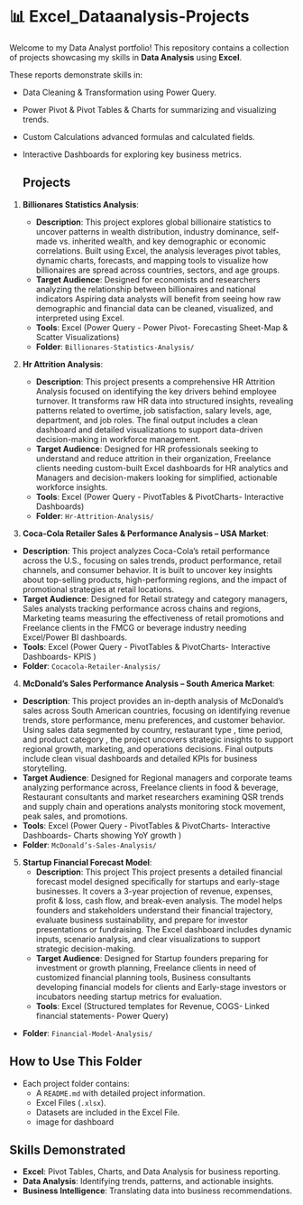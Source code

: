 #  📊 Excel_Dataanalysis-Projects
Welcome to my Data Analyst portfolio! This repository contains a collection of projects showcasing my skills in **Data Analysis** using **Excel**.
 
These reports demonstrate skills in:
- Data Cleaning & Transformation using Power Query.
- Power Pivot & Pivot Tables & Charts for summarizing and visualizing trends.
- Custom Calculations advanced formulas and calculated fields.
- Interactive Dashboards for exploring key business metrics.

  ## Projects
1. **Billionares Statistics Analysis**:
   - **Description**: This project explores global billionaire statistics to uncover patterns in wealth distribution, industry dominance, self-made vs. inherited wealth, and key demographic or economic correlations. Built using Excel, the analysis leverages pivot tables, dynamic charts, forecasts, and mapping tools to visualize how billionaires are spread across countries, sectors, and age groups.
   - **Target Audience**: Designed for economists and researchers analyzing the relationship between billionaires and national indicators Aspiring data analysts will benefit from seeing how raw demographic and financial data can be cleaned, visualized, and interpreted using Excel.
   - **Tools**: Excel (Power Query - Power Pivot- Forecasting Sheet-Map & Scatter Visualizations)
   - **Folder**: `Billionares-Statistics-Analysis/`

2. **Hr Attrition Analysis**:
   - **Description**: This project presents a comprehensive HR Attrition Analysis focused on identifying the key drivers behind employee turnover. It transforms raw HR data into structured insights, revealing patterns related to overtime, job satisfaction, salary levels, age, department, and job roles. The final output includes a clean dashboard and detailed visualizations to support data-driven decision-making in workforce management.
   - **Target Audience**: Designed for HR professionals seeking to understand and reduce attrition in their organization, Freelance clients needing custom-built Excel dashboards for HR analytics and Managers and decision-makers looking for simplified, actionable workforce insights.
   - **Tools**: Excel (Power Query - PivotTables & PivotCharts- Interactive Dashboards)
   - **Folder**: `Hr-Attrition-Analysis/`

 3. **Coca-Cola Retailer Sales & Performance Analysis – USA Market**:
   - **Description**: This project analyzes Coca-Cola’s retail performance across the U.S., focusing on sales trends, product performance, retail channels, and consumer behavior. It is built to uncover key insights about top-selling products, high-performing regions, and the impact of promotional strategies at retail locations.
   - **Target Audience**: Designed for Retail strategy and category managers, Sales analysts tracking performance across chains and regions, Marketing teams measuring the effectiveness of retail promotions and Freelance clients in the FMCG or beverage industry needing Excel/Power BI dashboards.
   - **Tools**: Excel (Power Query - PivotTables & PivotCharts- Interactive Dashboards- KPIS )
   - **Folder**: `Cocacola-Retailer-Analysis/`

 4. **McDonald’s Sales Performance Analysis – South America Market**:
   - **Description**: This project provides an in-depth analysis of McDonald’s sales across South American countries, focusing on identifying revenue trends, store performance, menu preferences, and customer behavior. Using sales data segmented by country, restaurant type , time period, and product category , the project uncovers strategic insights to support regional growth, marketing, and operations decisions. Final outputs include clean visual dashboards and detailed KPIs for business storytelling.
   - **Target Audience**: Designed for Regional managers and corporate teams analyzing performance across, Freelance clients in food & beverage, Restaurant consultants and market researchers examining QSR trends and supply chain and operations analysts monitoring stock movement, peak sales, and promotions.
   - **Tools**: Excel (Power Query - PivotTables & PivotCharts- Interactive Dashboards- Charts showing YoY growth )
   - **Folder**: `McDonald’s-Sales-Analysis/`

5. **Startup Financial Forecast Model**:
   - **Description**: This project This project presents a detailed financial forecast model designed specifically for startups and early-stage businesses. It covers a 3-year projection of revenue, expenses, profit & loss, cash flow, and break-even analysis. The model helps founders and stakeholders understand their financial trajectory, evaluate business sustainability, and prepare for investor presentations or fundraising. The Excel dashboard includes dynamic inputs, scenario analysis, and clear visualizations to support strategic decision-making.
   - **Target Audience**: Designed for Startup founders preparing for investment or growth planning, Freelance clients in need of customized financial planning tools, Business consultants developing financial models for clients and Early-stage investors or incubators needing startup metrics for evaluation.
   - **Tools**: Excel (Structured templates for Revenue, COGS- Linked financial statements- Power Query)
  - **Folder**: `Financial-Model-Analysis/`
    
   ## How to Use This Folder
- Each project folder contains:
  - A `README.md` with detailed project information.
  - Excel Files (`.xlsx`).
  - Datasets are included in the Excel File.
  - image for dashboard

## Skills Demonstrated
- **Excel**: Pivot Tables, Charts, and Data Analysis for business reporting.
- **Data Analysis**: Identifying trends, patterns, and actionable insights.
- **Business Intelligence**: Translating data into business recommendations.

